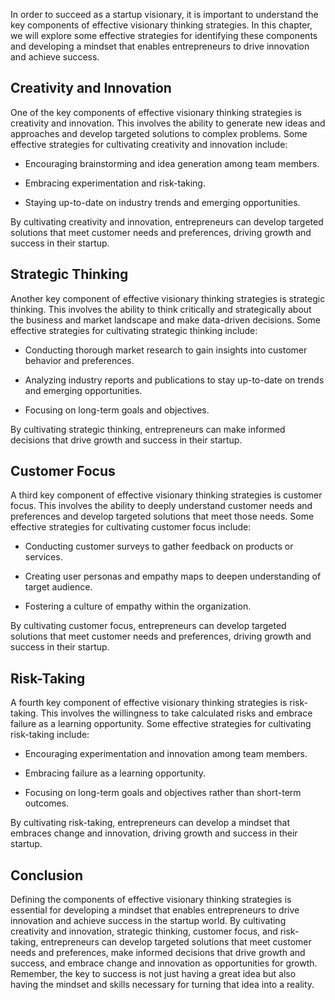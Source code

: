 
In order to succeed as a startup visionary, it is important to understand the key components of effective visionary thinking strategies. In this chapter, we will explore some effective strategies for identifying these components and developing a mindset that enables entrepreneurs to drive innovation and achieve success.

Creativity and Innovation
-------------------------

One of the key components of effective visionary thinking strategies is creativity and innovation. This involves the ability to generate new ideas and approaches and develop targeted solutions to complex problems. Some effective strategies for cultivating creativity and innovation include:

* Encouraging brainstorming and idea generation among team members.

* Embracing experimentation and risk-taking.

* Staying up-to-date on industry trends and emerging opportunities.

By cultivating creativity and innovation, entrepreneurs can develop targeted solutions that meet customer needs and preferences, driving growth and success in their startup.

Strategic Thinking
------------------

Another key component of effective visionary thinking strategies is strategic thinking. This involves the ability to think critically and strategically about the business and market landscape and make data-driven decisions. Some effective strategies for cultivating strategic thinking include:

* Conducting thorough market research to gain insights into customer behavior and preferences.

* Analyzing industry reports and publications to stay up-to-date on trends and emerging opportunities.

* Focusing on long-term goals and objectives.

By cultivating strategic thinking, entrepreneurs can make informed decisions that drive growth and success in their startup.

Customer Focus
--------------

A third key component of effective visionary thinking strategies is customer focus. This involves the ability to deeply understand customer needs and preferences and develop targeted solutions that meet those needs. Some effective strategies for cultivating customer focus include:

* Conducting customer surveys to gather feedback on products or services.

* Creating user personas and empathy maps to deepen understanding of target audience.

* Fostering a culture of empathy within the organization.

By cultivating customer focus, entrepreneurs can develop targeted solutions that meet customer needs and preferences, driving growth and success in their startup.

Risk-Taking
-----------

A fourth key component of effective visionary thinking strategies is risk-taking. This involves the willingness to take calculated risks and embrace failure as a learning opportunity. Some effective strategies for cultivating risk-taking include:

* Encouraging experimentation and innovation among team members.

* Embracing failure as a learning opportunity.

* Focusing on long-term goals and objectives rather than short-term outcomes.

By cultivating risk-taking, entrepreneurs can develop a mindset that embraces change and innovation, driving growth and success in their startup.

Conclusion
----------

Defining the components of effective visionary thinking strategies is essential for developing a mindset that enables entrepreneurs to drive innovation and achieve success in the startup world. By cultivating creativity and innovation, strategic thinking, customer focus, and risk-taking, entrepreneurs can develop targeted solutions that meet customer needs and preferences, make informed decisions that drive growth and success, and embrace change and innovation as opportunities for growth. Remember, the key to success is not just having a great idea but also having the mindset and skills necessary for turning that idea into a reality.
